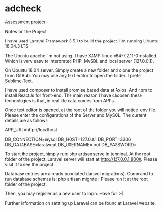 # adcheck
Assessment project

Notes on the Project

I have used Laravel Framework 6.5.1 to build the project.
I'm running Ubuntu 18.04.3 LTS

The Ubuntu apache I'm not using. I have XAMP-linux-x64-7.2.11-0 installed. Which is very easy to intergrated PHP, MySQl, and local server (127.0.0.1).

On Ubuntu 18.04 server. Simply create a new folder and clone the project from GitHub.
You may use any text editor to open the folder. I prefer Sublime-Text.

I have used composer to install promise based data at Axios. And npm to install ReactJs for front-end. The main reason I have choosen these technologies is that, in real life data comes from API's.  

Once text editor is opened, at the root of the folder you will notice .env file. Please enter the configarations of the Server and MySQL. The current details are as follows:

APP_URL=http://localhost

DB_CONNECTION=mysql
DB_HOST=127.0.0.1
DB_PORT=3306
DB_DATABASE=laratweat
DB_USERNAME=root
DB_PASSWORD= 

To start the project, simply run: php artisan serve in terminal. At the root folder of the project. Laravel server will start at http://127.0.0.1:8000. Please visit it to see the project.

Database entries are already populated (laravel migrations). Command to run database schemas is: php artisan migrate : Please run it at the root folder of the project.  

Then, you may register as a new user to login. Have fun :-)

Further information on settting up Laravel can be found at Laravel website.

